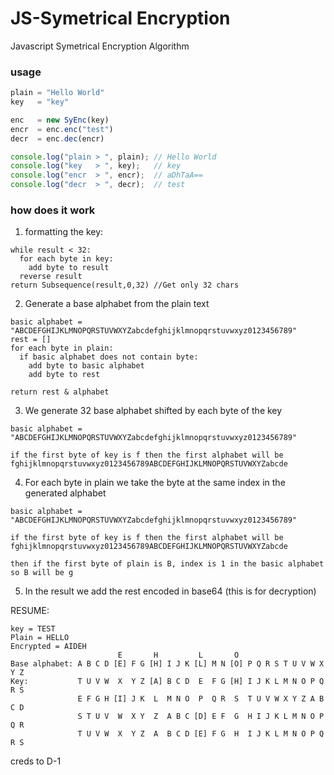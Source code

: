 # JS-Symetrical Encryption
 Javascript Symetrical Encryption Algorithm


### usage
```js
plain = "Hello World"
key   = "key"

enc   = new SyEnc(key)
encr  = enc.enc("test")
decr  = enc.dec(encr)

console.log("plain > ", plain); // Hello World
console.log("key   > ", key);   // key
console.log("encr  > ", encr);  // aDhTaA==
console.log("decr  > ", decr);  // test
```

### how does it work
1. formatting the key:
```
while result < 32:
  for each byte in key:
    add byte to result
  reverse result
return Subsequence(result,0,32) //Get only 32 chars
```
2. Generate a base alphabet from the plain text
```
basic alphabet = "ABCDEFGHIJKLMNOPQRSTUVWXYZabcdefghijklmnopqrstuvwxyz0123456789"
rest = []
for each byte in plain:
  if basic alphabet does not contain byte:
    add byte to basic alphabet
    add byte to rest
    
return rest & alphabet
```
3. We generate 32 base alphabet shifted by each byte of the key
```
basic alphabet = "ABCDEFGHIJKLMNOPQRSTUVWXYZabcdefghijklmnopqrstuvwxyz0123456789"

if the first byte of key is f then the first alphabet will be
fghijklmnopqrstuvwxyz0123456789ABCDEFGHIJKLMNOPQRSTUVWXYZabcde
```
4. For each byte in plain we take the byte at the same index in the generated alphabet
```
basic alphabet = "ABCDEFGHIJKLMNOPQRSTUVWXYZabcdefghijklmnopqrstuvwxyz0123456789"

if the first byte of key is f then the first alphabet will be
fghijklmnopqrstuvwxyz0123456789ABCDEFGHIJKLMNOPQRSTUVWXYZabcde

then if the first byte of plain is B, index is 1 in the basic alphabet so B will be g
```
5. In the result we add the rest encoded in base64 (this is for decryption)


RESUME:
```
key = TEST
Plain = HELLO
Encrypted = AIDEH
                        E       H         L       O
Base alphabet: A B C D [E] F G [H] I J K [L] M N [O] P Q R S T U V W X Y Z
Key:           T U V W  X  Y Z [A] B C D  E  F G [H] I J K L M N O P Q R S
               E F G H [I] J K  L  M N O  P  Q R  S  T U V W X Y Z A B C D
               S T U V  W  X Y  Z  A B C [D] E F  G  H I J K L M N O P Q R 
               T U V W  X  Y Z  A  B C D [E] F G  H  I J K L M N O P Q R S
```

creds to D-1